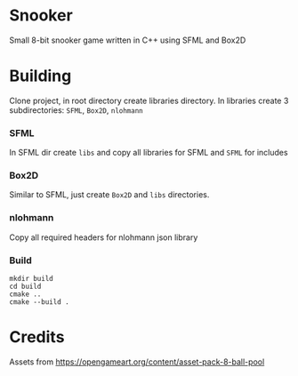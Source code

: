 # Snooker
Small 8-bit snooker game written in C++ using SFML and Box2D

# Building
Clone project, in root directory create libraries directory.
In libraries create 3 subdirectories: ```SFML```, ```Box2D```, ```nlohmann```

### SFML
In SFML dir create ```libs``` and copy all libraries for SFML and ```SFML``` for includes

### Box2D 
Similar to SFML, just create ```Box2D``` and ```libs``` directories.

### nlohmann
Copy all required headers for nlohmann json library

### Build
```
mkdir build
cd build
cmake ..
cmake --build .
```

# Credits
Assets from https://opengameart.org/content/asset-pack-8-ball-pool